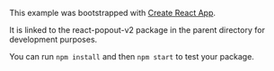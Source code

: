 This example was bootstrapped with [Create React App](https://github.com/facebook/create-react-app).

It is linked to the react-popout-v2 package in the parent directory for development purposes.

You can run `npm install` and then `npm start` to test your package.
